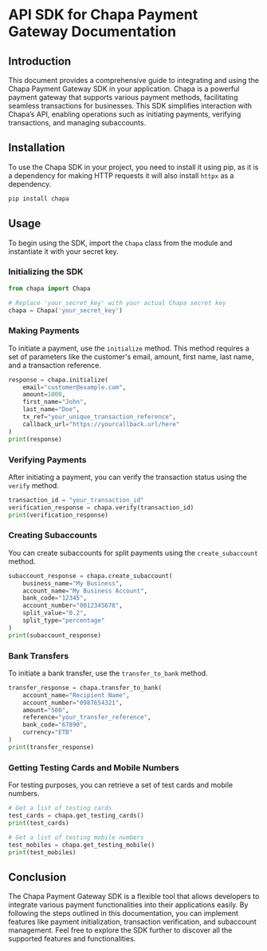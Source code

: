 # API SDK for Chapa Payment Gateway Documentation

## Introduction

This document provides a comprehensive guide to integrating and using the Chapa Payment Gateway SDK in your application. Chapa is a powerful payment gateway that supports various payment methods, facilitating seamless transactions for businesses. This SDK simplifies interaction with Chapa’s API, enabling operations such as initiating payments, verifying transactions, and managing subaccounts.

## Installation

To use the Chapa SDK in your project, you need to install it using pip, as it is a dependency for making HTTP requests it will also install `httpx` as a dependency.

```bash
pip install chapa
```

## Usage

To begin using the SDK, import the `Chapa` class from the module and instantiate it with your secret key.

### Initializing the SDK

```python
from chapa import Chapa

# Replace 'your_secret_key' with your actual Chapa secret key
chapa = Chapa('your_secret_key')
```

### Making Payments

To initiate a payment, use the `initialize` method. This method requires a set of parameters like the customer's email, amount, first name, last name, and a transaction reference.

```python
response = chapa.initialize(
    email="customer@example.com",
    amount=1000,
    first_name="John",
    last_name="Doe",
    tx_ref="your_unique_transaction_reference",
    callback_url="https://yourcallback.url/here"
)
print(response)
```

### Verifying Payments

After initiating a payment, you can verify the transaction status using the `verify` method.

```python
transaction_id = "your_transaction_id"
verification_response = chapa.verify(transaction_id)
print(verification_response)
```

### Creating Subaccounts

You can create subaccounts for split payments using the `create_subaccount` method.

```python
subaccount_response = chapa.create_subaccount(
    business_name="My Business",
    account_name="My Business Account",
    bank_code="12345",
    account_number="0012345678",
    split_value="0.2",
    split_type="percentage"
)
print(subaccount_response)
```

### Bank Transfers

To initiate a bank transfer, use the `transfer_to_bank` method.

```python
transfer_response = chapa.transfer_to_bank(
    account_name="Recipient Name",
    account_number="0987654321",
    amount="500",
    reference="your_transfer_reference",
    bank_code="67890",
    currency="ETB"
)
print(transfer_response)
```

### Getting Testing Cards and Mobile Numbers

For testing purposes, you can retrieve a set of test cards and mobile numbers.

```python
# Get a list of testing cards
test_cards = chapa.get_testing_cards()
print(test_cards)

# Get a list of testing mobile numbers
test_mobiles = chapa.get_testing_mobile()
print(test_mobiles)
```

## Conclusion

The Chapa Payment Gateway SDK is a flexible tool that allows developers to integrate various payment functionalities into their applications easily. By following the steps outlined in this documentation, you can implement features like payment initialization, transaction verification, and subaccount management. Feel free to explore the SDK further to discover all the supported features and functionalities.
```
